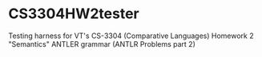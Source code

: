 # CS3304HW2tester
Testing harness for VT's CS-3304 (Comparative Languages) Homework 2 "Semantics" ANTLER grammar (ANTLR Problems part 2)
